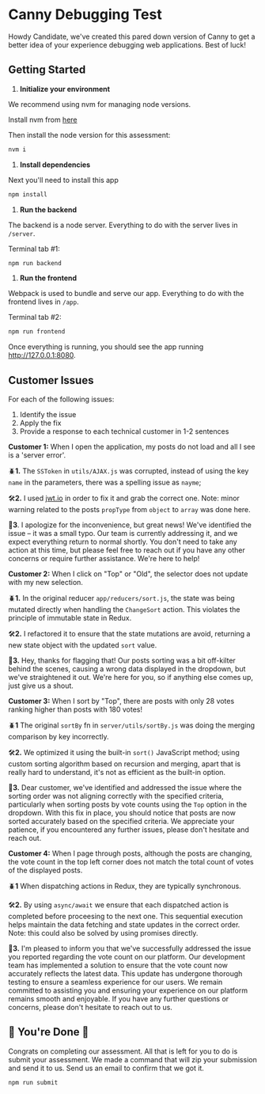 # Canny Debugging Test

Howdy Candidate, we've created this pared down version of Canny to get a better idea of your experience debugging web applications. Best of luck!

## Getting Started

1. **Initialize your environment**

We recommend using nvm for managing node versions.

Install nvm from [here](https://github.com/creationix/nvm)

Then install the node version for this assessment:

```sh
nvm i
```

1. **Install dependencies**

Next you'll need to install this app

```sh
npm install
```

1. **Run the backend**

The backend is a node server. Everything to do with the server lives in `/server`.

Terminal tab #1:

```sh
npm run backend
```

1. **Run the frontend**

Webpack is used to bundle and serve our app. Everything to do with the frontend lives in `/app`.

Terminal tab #2:

```sh
npm run frontend
```

Once everything is running, you should see the app running http://127.0.0.1:8080.

## Customer Issues

For each of the following issues:

1. Identify the issue
2. Apply the fix
3. Provide a response to each technical customer in 1-2 sentences

**Customer 1:** When I open the application, my posts do not load and all I see is a 'server error'.

🪲**1.** The `SSToken` in `utils/AJAX.js` was corrupted, instead of using the key `name` in the parameters, there was a spelling issue as `nayme`;

🛠️**2.** I used
[jwt.io](https://jwt.io/) in order to fix it and grab the correct one. Note: minor warning related to the posts `propType` from `object` to `array` was done here.

💬**3**. I apologize for the inconvenience, but great news! We've identified the issue – it was a small typo. Our team is currently addressing it, and we expect everything return to normal shortly. You don't need to take any action at this time, but please feel free to reach out if you have any other concerns or require further assistance. We're here to help!

**Customer 2:** When I click on "Top" or "Old", the selector does not update with my new selection.

🪲**1.** In the original reducer `app/reducers/sort.js`, the state was being mutated directly when handling the `ChangeSort` action. This violates the principle of immutable state in Redux.

🛠️**2.** I refactored it to ensure that the state mutations are avoid, returning a new state object with the updated `sort` value.

💬**3.** Hey, thanks for flagging that! Our posts sorting was a bit off-kilter behind the scenes, causing a wrong data displayed in the dropdown, but we've straightened it out. We're here for you, so if anything else comes up, just give us a shout.

**Customer 3:** When I sort by "Top", there are posts with only 28 votes ranking higher than posts with 180 votes!

🪲**1** The original `sortBy` fn in `server/utils/sortBy.js` was doing the merging comparison by key incorrectly.

🛠️**2.** We optimized it using the built-in `sort()` JavaScript method; using custom sorting algorithm based on recursion and merging, apart that is really hard to understand, it's not as efficient as the built-in option.

💬**3.** Dear customer, we've identified and addressed the issue where the sorting order was not aligning correctly with the specified criteria, particularly when sorting posts by vote counts using the `Top` option in the dropdown. With this fix in place, you should notice that posts are now sorted accurately based on the specified criteria. We appreciate your patience, if you encountered any further issues, please don't hesitate and reach out.

**Customer 4:** When I page through posts, although the posts are changing, the vote count in the top left corner does not match the total count of votes of the displayed posts.

🪲**1** When dispatching actions in Redux, they are typically synchronous.

🛠️**2.** By using `async/await` we ensure that each dispatched action is completed before proceesing to the next one. This sequential execution helps maintain the data fetching and state updates in the correct order. Note: this could also be solved by using promises directly.

💬**3.** I'm pleased to inform you that we've successfully addressed the issue you reported regarding the vote count on our platform. Our development team has implemented a solution to ensure that the vote count now accurately reflects the latest data. This update has undergone thorough testing to ensure a seamless experience for our users. We remain committed to assisting you and ensuring your experience on our platform remains smooth and enjoyable. If you have any further questions or concerns, please don't hesitate to reach out to us.

## 🎉 You're Done 🎉

Congrats on completing our assessment. All that is left for you to do is submit your assessment. We made a command that will zip your submission and send it to us. Send us an email to confirm that we got it.

```sh
npm run submit
```
